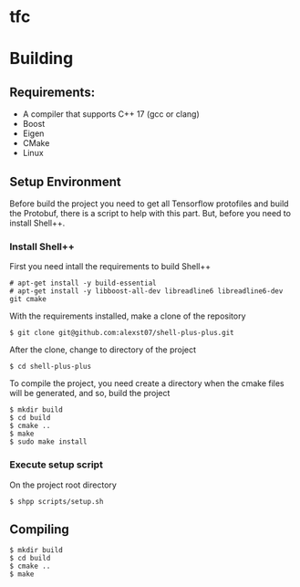 # tfc

# Building

## Requirements:
  * A compiler that supports C++ 17 (gcc or clang)
  * Boost
  * Eigen
  * CMake
  * Linux
  
## Setup Environment
Before build the project you need to get all Tensorflow protofiles and build the Protobuf, there is a script to help with this part.
But, before you need to install Shell++.

### Install Shell++
First you need intall the requirements to build Shell++
```
# apt-get install -y build-essential
# apt-get install -y libboost-all-dev libreadline6 libreadline6-dev git cmake
```

With the requirements installed, make a clone of the repository
```
$ git clone git@github.com:alexst07/shell-plus-plus.git
```
After the clone, change to directory of the project
```
$ cd shell-plus-plus
```
To compile the project, you need create a directory when the cmake files will
be generated, and so, build the project

```
$ mkdir build
$ cd build
$ cmake ..
$ make
$ sudo make install
```

### Execute setup script
On the project root directory
```
$ shpp scripts/setup.sh
```

## Compiling
```
$ mkdir build
$ cd build
$ cmake ..
$ make
```

